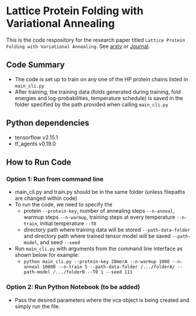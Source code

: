 # Lattice Protein Folding with Variational Annealing

This is the code respository for the research paper titled `Lattice Protein Folding with Variational Annealing`. See [arxiv](https://arxiv.org/abs/2502.20632) or [Journal](https://iopscience.iop.org/article/10.1088/2632-2153/adf376).

## Code Summary
- The code is set up to train on any one of the HP protein chains listed in `main_cli.py`
- After training, the training data (folds generated during training, fold energies and log-probabilities, temperature schedule) is saved in the folder specified by the path provided when calling `main_cli.py`


## Python dependencies
- tensorflow v2.15.1
- tf_agents v0.19.0

## How to Run Code
### Option 1: Run from command line
- main_cli.py and train.py should be in the same folder (unless filepaths are changed within code)
- To run the code, we need to specify the
  - protein `--protein-key`, number of annealing steps `--n-anneal`, warmup steps `--n-warmup`, training steps at every temperature `--n-train`, initial temperature `--T0`
  - directory path where training data will be stored `--path-data-folder` and directory path where trained tensor model will be saved `--path-model`, and seed `--seed`
- Run `main_cli.py` with arguments from the command line interface as shown below for example:
  - `python main_cli.py --protein-key 20merA --n-warmup 1000 --n-anneal 10000 --n-train 5 --path-data-folder /.../folderA/ --path-model /.../folderB --T0 1 --seed 111`

### Option 2: Run Python Notebook (to be added)
- Pass the desired parameters where the vca object is being created and simply run the file.
